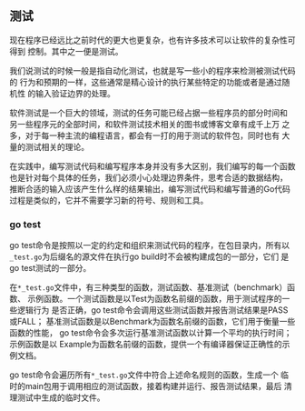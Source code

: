 
## 测试

现在程序已经远比之前时代的更大也更复杂，也有许多技术可以让软件的复杂性可得到
控制。其中之一便是测试。

我们说测试的时候一般是指自动化测试，也就是写一些小的程序来检测被测试代码的
行为和预期的一样，这些通常是精心设计的执行某些特定的功能或者是通过随机性
的输入验证边界的处理。

软件测试是一个巨大的领域，测试的任务可能已经占据一些程序员的部分时间和
另一些程序元的全部时间，和软件测试技术相关的图书或博客文章有成千上万
之多，对于每一种主流的编程语言，都会有一打的用于测试的软件包，同时也有
大量的测试相关的理论。

在实践中，编写测试代码和编写程序本身并没有多大区别，我们编写的每一个函数
也是针对每个具体的任务，我们必须小心处理边界条件，思考合适的数据结构，
推断合适的输入应该产生什么样的结果输出，编写测试代码和编写普通的Go代码
过程是类似的，它并不需要学习新的符号、规则和工具。

### go test

go test命令是按照以一定的约定和组织来测试代码的程序，在包目录内，所有以
`_test.go`为后缀名的源文件在执行go build时不会被构建成包的一部分，它们
是go test测试的一部分。

在`*_test.go`文件中，有三种类型的函数，测试函数、基准测试（benchmark）函数、
示例函数。一个测试函数是以Test为函数名前缀的函数，用于测试程序的一些逻辑行为
是否正确，go test命令会调用这些测试函数并报告测试结果是PASS或FALL；
基准测试函数是以Benchmark为函数名前缀的函数，它们用于衡量一些函数的性能，
go test命令会多次运行基准测试函数以计算一个平均的执行时间；示例函数是以
Example为函数名前缀的函数，提供一个有编译器保证正确性的示例文档。

go test命令会遍历所有`*_test.go`文件中符合上述命名规则的函数，生成一个
临时的main包用于调用相应的测试函数，接着构建并运行、报告测试结果，最后
清理测试中生成的临时文件。



